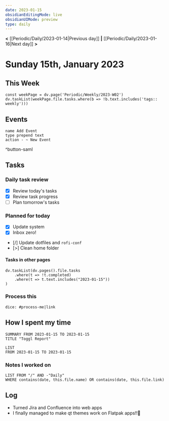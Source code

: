 ```yaml
---
date: 2023-01-15
obsidianEditingMode: live
obsidianUIMode: preview
type: daily
---
```


**<** [[Periodic/Daily/2023-01-14|Previous day]] **|** [[Periodic/Daily/2023-01-16|Next day]] **>**

# Sunday 15th, January 2023

## This Week

```dataviewjs
const weekPage = dv.page('Periodic/Weekly/2023-W02')
dv.taskList(weekPage.file.tasks.where(b => !b.text.includes('tags:: weekly')))
```

## Events
```button
name Add Event
type prepend text
action - ~ New Event
```
^button-saml

## Tasks

### Daily task review
- [x] Review today's tasks
- [x] Review task progress
- [ ] Plan tomorrow's tasks

### Planned for today
- [x] Update system
- [x] Inbox zero!
- [/] Update dotfiles and `rofi-conf`
- [>] Clean home folder

#### Tasks in other pages
```dataviewjs
dv.taskList(dv.pages().file.tasks
	.where(t => !t.completed)
	.where(t => t.text.includes("2023-01-15"))
)
```

### Process this
`dice: #process-me|link`

## How I spent my time

```toggl
SUMMARY FROM 2023-01-15 TO 2023-01-15
TITLE "Toggl Report"
```

```toggl
LIST
FROM 2023-01-15 TO 2023-01-15
```

### Notes I worked on

```dataview
LIST FROM "/" AND -"Daily"
WHERE contains(date, this.file.name) OR contains(date, this.file.link)
```

## Log

- Turned Jira and Confluence into web apps
- I finally managed to make qt themes work on Flatpak apps!!🥳